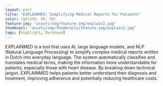 ```yaml
---
layout: post
title: "EXPLAINMED: Simplifying Medical Reports for Patients"
color: rgb(250, 50, 50)
feature-img: "assets/img/feature-img/explain2.jpg"
thumbnail: "assets/img/thumbnails/feature-img/explain2.jpg"
tags: [Highlight, Markdown]
---
```


EXPLAINMED is a tool that uses AI, large language models, and NLP (Natural Language Processing) to simplify complex medical reports written in Dutch into everyday language. The system automatically classifies and translates medical terms, making the information more understandable for patients, especially those with heart disease. By breaking down technical jargon, EXPLAINMED helps patients better understand their diagnosis and treatment, improving adherence and potentially reducing healthcare costs.
